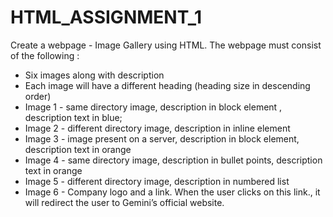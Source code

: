 # HTML_ASSIGNMENT_1

Create a webpage - Image Gallery using HTML. The webpage must consist of the following :



- Six images along with description
- Each image will have a different heading (heading size in descending order)
- Image 1 - same directory image, description in block element , description text in blue;
- Image 2 - different directory image, description in inline element
- Image 3 - image present on a server, description in block element, description text in orange
- Image 4 - same directory image, description in bullet points, description text in orange
- Image 5 - different directory image, description in numbered list
- Image 6 - Company logo and a link. When the user clicks on this link., it will redirect the user to Gemini’s official website. 
